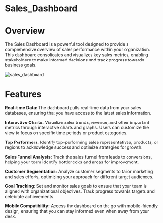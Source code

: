 # Sales_Dashboard


# Overview
The Sales Dashboard is a powerful tool designed to provide a comprehensive overview of sales performance within your organization. 
This dashboard consolidates and visualizes key sales metrics, enabling stakeholders to make informed decisions and track progress towards business goals.


![sales_dashboard](https://github.com/Ayshakhan01/Sales_Dashboard_W1_STI/assets/135154793/46611777-3824-4f2b-bb46-7b3f2ffa36ad)


# Features

__Real-time Data:__ The dashboard pulls real-time data from your sales databases, ensuring that you have access to the latest sales information.

__Interactive Charts:__ Visualize sales trends, revenue, and other important metrics through interactive charts and graphs. Users can customize the view to focus on specific time periods or product categories.

__Top Performers:__ Identify top-performing sales representatives, products, or regions to acknowledge success and optimize strategies for growth.

__Sales Funnel Analysis:__ Track the sales funnel from leads to conversions, helping your team identify bottlenecks and areas for improvement.

__Customer Segmentation:__ Analyze customer segments to tailor marketing and sales efforts, optimizing your approach for different target audiences.

__Goal Tracking:__ Set and monitor sales goals to ensure that your team is aligned with organizational objectives. Track progress towards targets and celebrate achievements.

__Mobile Compatibility:__ Access the dashboard on the go with mobile-friendly design, ensuring that you can stay informed even when away from your desk.
